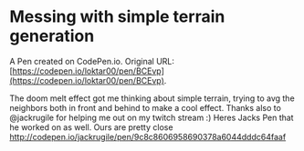 # Messing with simple terrain generation

A Pen created on CodePen.io. Original URL: [https://codepen.io/loktar00/pen/BCEvp](https://codepen.io/loktar00/pen/BCEvp).

The doom melt effect got me thinking about simple terrain, trying to avg the neighbors both in front and behind to make a cool effect. Thanks also to @jackrugile for helping me out on my twitch stream :) Heres Jacks Pen that he worked on as well. Ours are pretty close http://codepen.io/jackrugile/pen/9c8c8606958690378a6044dddc64faaf 
